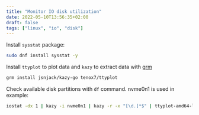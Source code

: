 ```yaml
---
title: "Monitor IO disk utilization"
date: 2022-05-10T13:56:35+02:00
draft: false
tags: ["linux", "io", "disk"]
---
```


Install `sysstat` package:
```bash
sudo dnf install sysstat -y
```

Install `ttyplot` to plot data and `kazy` to extract data with [grm](https://github.com/jsnjack/grm/)
```bash
grm install jsnjack/kazy-go tenox7/ttyplot
```

Check available disk partitions with `df` command. nvme0n1 is used in example:
```bash
iostat -dx 1 | kazy -i nvme0n1 | kazy -r -x "[\d.]*$" | ttyplot-amd64-linux -s 100
```
